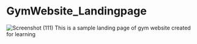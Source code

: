 # GymWebsite_Landingpage
![Screenshot (111)](https://user-images.githubusercontent.com/87525399/184591345-650f0a23-e9b9-4d75-83ed-4b82c4d9d0df.png)
This is a sample landing page of gym website created for learning

